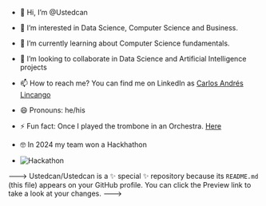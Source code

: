 - 👋 Hi, I’m @Ustedcan
- 👀 I’m interested in Data Science, Computer Science and Business.
- 🌱 I’m currently learning about Computer Science fundamentals.
- 💞️ I’m looking to collaborate in Data Science and Artificial Intelligence projects
- 📫 How to reach me? You can find me on LinkedIn as [Carlos Andrés Lincango](https://www.linkedin.com/in/carlos-andr%C3%A9s-lincango-2b5a60132/?originalSubdomain=ec)
- 😄 Pronouns: he/his
- ⚡ Fun fact: Once I played the trombone in an Orchestra. [Here](https://www.youtube.com/watch?v=jw0Ja6U1H2A&ab_channel=CarlosAndr%C3%A9s)

- 🤓 In 2024 my team won a Hackhathon

- ![Hackathon](https://lh3.googleusercontent.com/pw/AP1GczPq0Zv6REPiDlSosmnTiXHvSgYKS15y-LJHHnRmCGAjpofWnV5XF0lH2y1rR0h0fbAB0lMCZzKMsL7l4T_kiBqJmc6ejz66X-AANtOSQw4Pchffw7-RX-65pl9RI5qJJ3Upk6QLO0HkiHQ5lxl8vH53dgzcWOxCKHN_KhtF0X-UwdRmEpItdh7RuahnBlxLS7XKw99rNKIDdJ3Qt3JNERh89rfp-HELNGaSpGTJP9HrYxJCY_AM_I7zyG7KYCV-WqCe2CAvxAcaNTkF9crFvJUS24tSJYw1oq8O4bpF2D8KQraRVGaePF59jEyimSAf2SlqyZwpx9RAr5FwbEGunkLzH5lzMUKmdXmoaK9iHPhTjAkTDETMlxumE3-wBDU-mL1ApaKOAF7mDrGLf5OGXXZkeUWYcS26WxcSn3uSVuK-VF8UNPtZXR0MvCQmK1zDo59e-gxfkSFyNG6niPeiJqAuOX8rZgY5rHfHgBcvaj8KHpWX29fNH_USfdqOpZL0RyCSgnchaC22FHETZzsQ6Ac_KXEYWS5vbN3eZ2H1k0RM1vJxZSSJf_uQYL23nQRRFgrHcWgqi_4VUpN1iw6qHsbgTfYU-QCHnyVD8qJbLYfZ4Jyfn-MJRPTZk1XsfiboMBJwKY3Lu7vA777_K_6phSEOHW1sS_Z2LxhpsmTaPR3-ZtviYqlpiG0xVGu7HO-aawhiQAycOfVZPmx2zjtib1TBmlTEaxPqexl4EqEUZBJvGVJhFAPbM2fnyKfdXETf2u0IGOPH78heBncx3Ip33QcokwrI7Rl3YCTA-RwL83XgGPA82k95X5eHTtgfkWkPaGR7j2QePiD-RhY2rg9l3rBc2oZ00Faq6lqIQKjxT5vO2gP9AXQ-4LJDkDByYxxTTMD_fTJOm9maKST8R3b9g3SD=w1154-h869-s-no-gm?authuser=0)

--->
Ustedcan/Ustedcan is a ✨ special ✨ repository because its `README.md` (this file) appears on your GitHub profile.
You can click the Preview link to take a look at your changes.
--->

